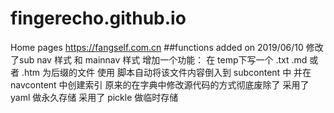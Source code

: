 # fingerecho.github.io
Home pages
<a href="https://fangself.com.cn">https://fangself.com.cn</a>
##functions added on 2019/06/10
修改了sub nav 样式 和 mainnav 样式
增加一个功能： 在 temp下写一个 .txt .md 或者 .htm 为后缀的文件 
使用 脚本自动将该文件内容倒入到 subcontent 中 并在 navcontent 中创建索引
原来的在字典中修改源代码的方式彻底废除了 采用了 yaml 做永久存储
采用了 pickle 做临时存储

